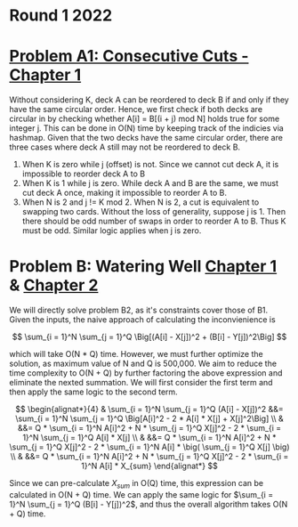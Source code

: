 # Round 1 2022

# [Problem A1: Consecutive Cuts - Chapter 1]([url](https://www.facebook.com/codingcompetitions/hacker-cup/2022/round-1/problems/A1))

Without considering K, deck A can be reordered to deck B if and only if they have the same circular order. Hence, we first check if both decks are circular in by
checking whether A[i] = B[(i + j) mod N] holds true for some integer j. This can be done in O(N) time by keeping track of the indicies via hashmap. Given that 
the two decks have the same circular order, there are three cases where deck A still may not be reordered to deck B.

1. When K is zero while j (offset) is not. Since we cannot cut deck A, it is impossible to reorder deck A to B
2. When K is 1 while j is zero. While deck A and B are the same, we must cut deck A once, making it impossible to reorder A to B.
3. When N is 2 and j != K mod 2. When N is 2, a cut is equivalent to swapping two cards. Without the loss of generality, suppose j is 1. Then there should be
odd number of swaps in order to reorder A to B. Thus K must be odd. Similar logic applies when j is zero.

# Problem B: Watering Well [Chapter 1]([url](https://www.facebook.com/codingcompetitions/hacker-cup/2022/round-1/problems/B1)) & [Chapter 2]([url](https://www.facebook.com/codingcompetitions/hacker-cup/2022/round-1/problems/B2))

We will directly solve problem B2, as it's constraints cover those of B1. Given the inputs, the naive approach of calculating the inconvienience is

$$ \sum_{i = 1}^N \sum_{j = 1}^Q \Big[(A[i] - X[j])^2 + (B[i] - Y[j])^2\Big] $$

which will take O(N * Q) time. However, we must further optimize the solution, as maximum value of N and Q is 500,000. We aim to reduce the time complexity to
O(N + Q) by further factoring the above expression and eliminate the nexted summation. We will first consider the first term and then apply the same logic to
the second term.

$$
\begin{alignat*}{4}
& \sum_{i = 1}^N \sum_{j = 1}^Q (A[i] - X[j])^2 &&= \sum_{i = 1}^N \sum_{j = 1}^Q \Big[A[i]^2 - 2 * A[i] * X[j] + X[j]^2\Big] \\
&  &&= Q * \sum_{i = 1}^N A[i]^2 + N * \sum_{j = 1}^Q X[j]^2 - 2 * \sum_{i = 1}^N \sum_{j = 1}^Q A[i] * X[j] \\
&  &&= Q * \sum_{i = 1}^N A[i]^2 + N * \sum_{j = 1}^Q X[j]^2 - 2 * \sum_{i = 1}^N A[i] * \big( \sum_{j = 1}^Q X[j] \big) \\
&  &&= Q * \sum_{i = 1}^N A[i]^2 + N * \sum_{j = 1}^Q X[j]^2 - 2 * \sum_{i = 1}^N A[i] * X_{sum}
\end{alignat*}
$$

Since we can pre-calculate $X_{sum}$ in O(Q) time, this expression can be calculated in O(N + Q) time. We can apply the same logic for $\sum_{i = 1}^N \sum_{j = 1}^Q (B[i] - Y[j])^2$, and thus the overall algorithm takes O(N + Q) time.


